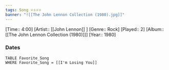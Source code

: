 ```yaml
---
tags: Song ⭐⭐⭐⭐ 
banner: "![[The John Lennon Collection (1980).jpg]]"
---
```

[Time:: 4:00]
[Artist:: [[John Lennon]] ]
[Genre:: Rock]
[Played:: 2]
[Album:: [[The John Lennon Collection (1980)]]]
[Year:: 1980]
### Dates
````dataview
TABLE Favorite_Song
WHERE Favorite_Song = [[I'm Losing You]]
````